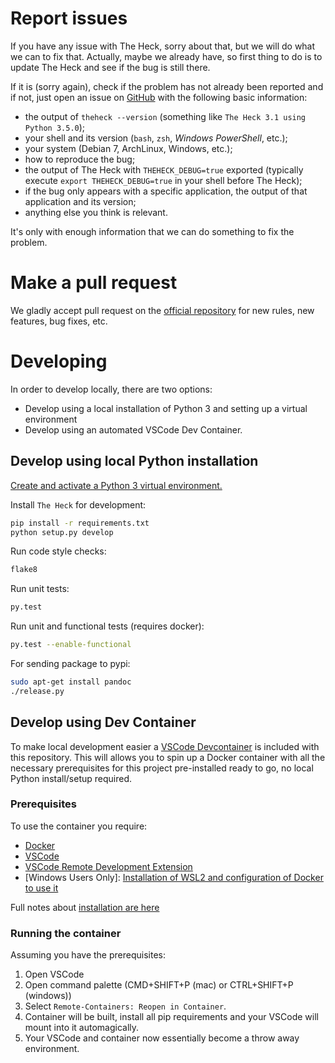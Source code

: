 # Report issues
If you have any issue with The Heck, sorry about that, but we will do what we
can to fix that. Actually, maybe we already have, so first thing to do is to
update The Heck and see if the bug is still there.

If it is (sorry again), check if the problem has not already been reported and
if not, just open an issue on [GitHub](https://github.com/nvbn/theheck) with
the following basic information:
  - the output of `theheck --version` (something like `The Heck 3.1 using
    Python 3.5.0`);
  - your shell and its version (`bash`, `zsh`, *Windows PowerShell*, etc.);
  - your system (Debian 7, ArchLinux, Windows, etc.);
  - how to reproduce the bug;
  - the output of The Heck with `THEHECK_DEBUG=true` exported (typically execute
    `export THEHECK_DEBUG=true` in your shell before The Heck);
  - if the bug only appears with a specific application, the output of that
    application and its version;
  - anything else you think is relevant.

It's only with enough information that we can do something to fix the problem.

# Make a pull request
We gladly accept pull request on the [official
repository](https://github.com/nvbn/theheck) for new rules, new features, bug
fixes, etc.

# Developing

In order to develop locally, there are two options:

- Develop using a local installation of Python 3 and setting up a virtual environment
- Develop using an automated VSCode Dev Container.

## Develop using local Python installation

[Create and activate a Python 3 virtual environment.](https://docs.python.org/3/tutorial/venv.html)

Install `The Heck` for development:

```bash
pip install -r requirements.txt
python setup.py develop
```

Run code style checks:

```bash
flake8
```

Run unit tests:

```bash
py.test
```

Run unit and functional tests (requires docker):

```bash
py.test --enable-functional
```

For sending package to pypi:

```bash
sudo apt-get install pandoc
./release.py
```

## Develop using Dev Container

To make local development easier a [VSCode Devcontainer](https://code.visualstudio.com/docs/remote/remote-overview) is included with this repository. This will allows you to spin up a Docker container with all the necessary prerequisites for this project pre-installed ready to go, no local Python install/setup required.

### Prerequisites

To use the container you require:
- [Docker](https://www.docker.com/products/docker-desktop)
- [VSCode](https://code.visualstudio.com/)
- [VSCode Remote Development Extension](https://marketplace.visualstudio.com/items?itemName=ms-vscode-remote.vscode-remote-extensionpack)
- [Windows Users Only]: [Installation of WSL2 and configuration of Docker to use it](https://docs.docker.com/docker-for-windows/wsl/)

Full notes about [installation are here](https://code.visualstudio.com/docs/remote/containers#_installation)

### Running the container

Assuming you have the prerequisites:

1. Open VSCode
1. Open command palette (CMD+SHIFT+P (mac) or CTRL+SHIFT+P (windows))
1. Select `Remote-Containers: Reopen in Container`.
1. Container will be built, install all pip requirements and your VSCode will mount into it automagically.
1. Your VSCode and container now essentially become a throw away environment.